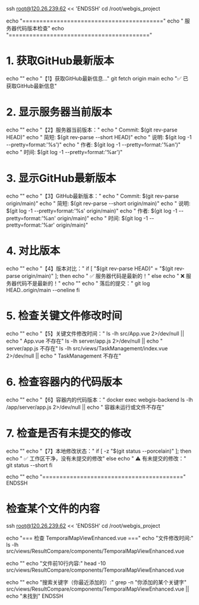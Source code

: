 ssh root@120.26.239.62 << 'ENDSSH'
cd /root/webgis_project

echo "========================================="
echo "  服务器代码版本检查"
echo "========================================="

# 1. 获取GitHub最新版本
echo ""
echo "【1】获取GitHub最新信息..."
git fetch origin main
echo "✅ 已获取GitHub最新信息"

# 2. 显示服务器当前版本
echo ""
echo "【2】服务器当前版本："
echo "   Commit: $(git rev-parse HEAD)"
echo "   简短: $(git rev-parse --short HEAD)"
echo "   说明: $(git log -1 --pretty=format:'%s')"
echo "   作者: $(git log -1 --pretty=format:'%an')"
echo "   时间: $(git log -1 --pretty=format:'%ar')"

# 3. 显示GitHub最新版本
echo ""
echo "【3】GitHub最新版本："
echo "   Commit: $(git rev-parse origin/main)"
echo "   简短: $(git rev-parse --short origin/main)"
echo "   说明: $(git log -1 --pretty=format:'%s' origin/main)"
echo "   作者: $(git log -1 --pretty=format:'%an' origin/main)"
echo "   时间: $(git log -1 --pretty=format:'%ar' origin/main)"

# 4. 对比版本
echo ""
echo "【4】版本对比："
if [ "$(git rev-parse HEAD)" = "$(git rev-parse origin/main)" ]; then
    echo "   ✅ 服务器代码是最新的！"
else
    echo "   ❌ 服务器代码不是最新的！"
    echo ""
    echo "   落后的提交："
    git log HEAD..origin/main --oneline
fi

# 5. 检查关键文件修改时间
echo ""
echo "【5】关键文件修改时间："
ls -lh src/App.vue 2>/dev/null || echo "   App.vue 不存在"
ls -lh server/app.js 2>/dev/null || echo "   server/app.js 不存在"
ls -lh src/views/TaskManagement/index.vue 2>/dev/null || echo "   TaskManagement 不存在"

# 6. 检查容器内的代码版本
echo ""
echo "【6】容器内的代码版本："
docker exec webgis-backend ls -lh /app/server/app.js 2>/dev/null || echo "   容器未运行或文件不存在"

# 7. 检查是否有未提交的修改
echo ""
echo "【7】本地修改状态："
if [ -z "$(git status --porcelain)" ]; then
    echo "   ✅ 工作区干净，没有未提交的修改"
else
    echo "   ⚠️  有未提交的修改："
    git status --short
fi

echo ""
echo "========================================="
ENDSSH

# 检查某个文件的内容
ssh root@120.26.239.62 << 'ENDSSH'
cd /root/webgis_project

echo "=== 检查 TemporalMapViewEnhanced.vue ==="
echo "文件修改时间:"
ls -lh src/views/ResultCompare/components/TemporalMapViewEnhanced.vue

echo ""
echo "文件前10行内容:"
head -10 src/views/ResultCompare/components/TemporalMapViewEnhanced.vue

echo ""
echo "搜索关键字（你最近添加的）:"
grep -n "你添加的某个关键字" src/views/ResultCompare/components/TemporalMapViewEnhanced.vue || echo "未找到"
ENDSSH